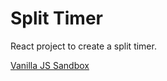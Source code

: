 # Split Timer

React project to create a split timer. 

[Vanilla JS Sandbox](https://codepen.io/zunzeiry/pen/WKRYmj)

